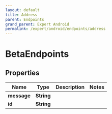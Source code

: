 ```yaml
---
layout: default
title: Address
parent: Endpoints
grand_parent: Expert Android
permalink: /expert/android/endpoints/address
---
```


# BetaEndpoints

## Properties
Name | Type | Description | Notes
------------ | ------------- | ------------- | -------------
**message** | **String** |  | 
**id** | **String** |  | 



